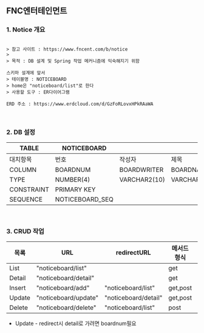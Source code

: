 ## FNC엔터테인먼트

### 1. **Notice 개요**

```

> 참고 사이트 : https://www.fncent.com/b/notice
> 
> 목적 : DB 설계 및 Spring 작업 메커니즘에 익숙해지기 위함

스키마 설계에 앞서
> 테이블명 : NOTICEBOARD
> home은 "noticeboard/list"로 한다
> 사용할 도구 : ER다이어그램

ERD 주소 : https://www.erdcloud.com/d/GzFoRLovxHPkRAaWA

``` 


<br>

### 2. DB 설정


TABLE | NOTICEBOARD |||||
--|--|--|--|--|--
대치항목 | 번호 | 작성자 | 제목 | 날짜 | 조회수 
COLUMN | BOARDNUM | BOARDWRITER | BOARDNAME | BOARDDATE | BOARDHIT  
TYPE | NUMBER(4) | VARCHAR2(10) | VARCHAR2(100) |DATE | NUMBER(5) | 
CONSTRAINT | PRIMARY KEY ||||
SEQUENCE | NOTICEBOARD_SEQ  ||||



<br>

### 3. CRUD 작업

 목록  |  URL  | redirectURL| 메서드 형식  | 파라미터로 필요한 값 | JSP 
--|--|--|--|--|--
List   | "noticeboard/list" | | get |   | list.jsp  
Detail | "noticeboard/detail" | | get | boardnum | detail.jsp
Insert | "noticeboard/add" | "noticeboard/list" | get,post | boardnum |
Update | "noticeboard/update" | "noticeboard/detail" | get,post | boardnum| update.jsp
Delete | "noticeboard/delete" |"noticeboard/list" | post | boardnum| list.jsp

* Update - redirect시 detail로 가려면 boardnum필요  

